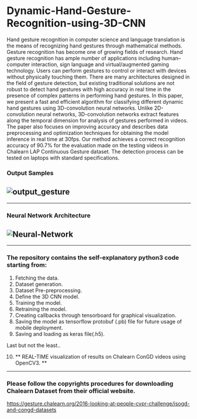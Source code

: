 # Dynamic-Hand-Gesture-Recognition-using-3D-CNN
Hand gesture recognition in computer science and language translation is the means of recognizing hand gestures through mathematical methods. Gesture recognition has become one of growing fields of research. Hand gesture recognition has ample number of applications including human–computer interaction, sign language and virtual/augmented gaming technology. Users can perform gestures to control or interact with devices without physically touching them. There are many architectures designed in the field of gesture detection, but existing traditional solutions are not robust to detect hand gestures with high accuracy in real time in the presence of complex patterns in performing hand gestures. In this paper, we present a fast and efficient algorithm for classifying different dynamic hand gestures using 3D-convolution neural networks. Unlike 2D-convolution neural networks, 3D-convolution networks extract features along the temporal dimension for analysis of gestures performed in videos. The paper also focuses on improving accuracy and describes data preprocessing and optimization techniques for obtaining the model inference in real time at 30fps. Our method achieves a correct recognition accuracy of 90.7% for the evaluation made on the testing videos in Chalearn LAP Continuous Gesture dataset. The detection process can be tested on laptops with standard specifications.


### Output Samples
![output_gesture](https://user-images.githubusercontent.com/35320633/95294282-9ef47380-0892-11eb-98c2-dfaed70688c5.jpg)
---
***

### Neural Network Architecture
![Neural-Network](https://user-images.githubusercontent.com/35320633/95294896-b4b66880-0893-11eb-87ed-dba443ba2442.jpg)
---
***

### The repository contains the self-explanatory python3 code starting from:
1. Fetching the data.
2. Dataset generation.
3. Dataset Pre-preprocessing.
4. Define the 3D CNN model.
5. Training the model.
6. Retraining the model.
7. Creating callbacks through tensorboard for graphical visualization.
8. Saving the model as tensorflow protobuf (.pb) file for future usage of mobile deployment.
9. Saving and loading as keras file(.h5).

Last but not the least..

10. ** REAL-TIME visualization of results on Chalearn ConGD videos using OpenCV3. **
---
### Please follow the copyrights procedures for downloading Chalearn Dataset from their official website.
https://gesture.chalearn.org/2016-looking-at-people-cvpr-challenge/isogd-and-congd-datasets

